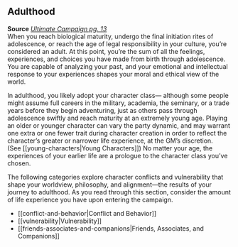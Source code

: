 ## Adulthood

**Source** [_Ultimate Campaign pg. 13_](http://paizo.com/products/btpy8x64?Pathfinder-Roleplaying-Game-Ultimate-Campaign)  
When you reach biological maturity, undergo the final initiation rites of adolescence, or reach the age of legal responsibility in your culture, you’re considered an adult. At this point, you’re the sum of all the feelings, experiences, and choices you have made from birth through adolescence. You are capable of analyzing your past, and your emotional and intellectual response to your experiences shapes your moral and ethical view of the world.  
  
In adulthood, you likely adopt your character class— although some people might assume full careers in the military, academia, the seminary, or a trade years before they begin adventuring, just as others pass through adolescence swiftly and reach maturity at an extremely young age. Playing an older or younger character can vary the party dynamic, and may warrant one extra or one fewer trait during character creation in order to reflect the character’s greater or narrower life experience, at the GM’s discretion. (See [[young-characters|Young Characters]]) No matter your age, the experiences of your earlier life are a prologue to the character class you’ve chosen.  
  
The following categories explore character conflicts and vulnerability that shape your worldview, philosophy, and alignment—the results of your journey to adulthood. As you read through this section, consider the amount of life experience you have upon entering the campaign.

- [[conflict-and-behavior|Conflict and Behavior]]
- [[vulnerability|Vulnerability]]
- [[friends-associates-and-companions|Friends, Associates, and Companions]]

